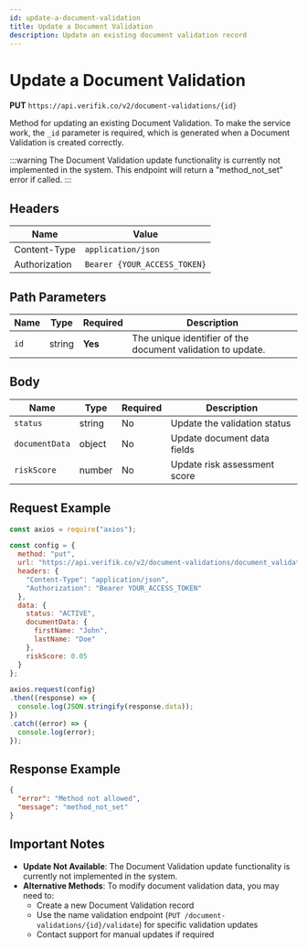```yaml
---
id: update-a-document-validation
title: Update a Document Validation
description: Update an existing document validation record
---
```


# Update a Document Validation

**PUT** `https://api.verifik.co/v2/document-validations/{id}`

Method for updating an existing Document Validation. To make the service work, the `_id` parameter is required, which is generated when a Document Validation is created correctly.

:::warning
The Document Validation update functionality is currently not implemented in the system. This endpoint will return a "method_not_set" error if called.
:::

## Headers

| Name          | Value                        |
| ------------- | ---------------------------- |
| Content-Type  | `application/json`           |
| Authorization | `Bearer {YOUR_ACCESS_TOKEN}` |

## Path Parameters

| Name | Type   | Required | Description                                                      |
| ---- | ------ | -------- | ---------------------------------------------------------------- |
| `id` | string | **Yes**  | The unique identifier of the document validation to update.      |

## Body

| Name           | Type   | Required | Description                                    |
| -------------- | ------ | -------- | ---------------------------------------------- |
| `status`       | string | No       | Update the validation status                   |
| `documentData` | object | No       | Update document data fields                    |
| `riskScore`    | number | No       | Update risk assessment score                   |

## Request Example

```javascript
const axios = require("axios");

const config = {
  method: "put",
  url: "https://api.verifik.co/v2/document-validations/document_validation_123456789",
  headers: {
    "Content-Type": "application/json",
    "Authorization": "Bearer YOUR_ACCESS_TOKEN"
  },
  data: {
    status: "ACTIVE",
    documentData: {
      firstName: "John",
      lastName: "Doe"
    },
    riskScore: 0.05
  }
};

axios.request(config)
.then((response) => {
  console.log(JSON.stringify(response.data));
})
.catch((error) => {
  console.log(error);
});
```

## Response Example

```json
{
  "error": "Method not allowed",
  "message": "method_not_set"
}
```

## Important Notes

* **Update Not Available**: The Document Validation update functionality is currently not implemented in the system.
* **Alternative Methods**: To modify document validation data, you may need to:
  * Create a new Document Validation record
  * Use the name validation endpoint (`PUT /document-validations/{id}/validate`) for specific validation updates
  * Contact support for manual updates if required
